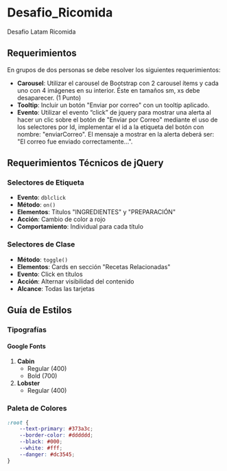 # Desafio_Ricomida
Desafio Latam Ricomida

## Requerimientos

En grupos de dos personas se debe resolver los siguientes requerimientos:

- **Carousel**: Utilizar el carousel de Bootstrap con 2 carousel ítems y cada uno con 4 imágenes en su interior. Éste en tamaños sm, xs debe desaparecer. (1 Punto)
- **Tooltip**: Incluir un botón "Enviar por correo" con un tooltip aplicado. 
- **Evento**: Utilizar el evento “click” de jquery para mostrar una alerta al hacer un clic sobre el botón de "Enviar por Correo" mediante el uso de los selectores por Id, implementar el id a la etiqueta del botón con nombre: "enviarCorreo". El mensaje a mostrar en la alerta deberá ser: "El correo fue enviado correctamente...". 

## Requerimientos Técnicos de jQuery

### Selectores de Etiqueta 
- **Evento**: `dblclick`
- **Método**: `on()`
- **Elementos**: Títulos "INGREDIENTES" y "PREPARACIÓN"
- **Acción**: Cambio de color a rojo
- **Comportamiento**: Individual para cada título

### Selectores de Clase 
- **Método**: `toggle()`
- **Elementos**: Cards en sección "Recetas Relacionadas"
- **Evento**: Click en títulos
- **Acción**: Alternar visibilidad del contenido
- **Alcance**: Todas las tarjetas

## Guía de Estilos

### Tipografías
#### Google Fonts
1. **Cabin**
   - Regular (400)
   - Bold (700)
2. **Lobster**
   - Regular (400)

### Paleta de Colores
```css
:root {
    --text-primary: #373a3c;
    --border-color: #dddddd;
    --black: #000;
    --white: #fff;
    --danger: #dc3545;
}
```
